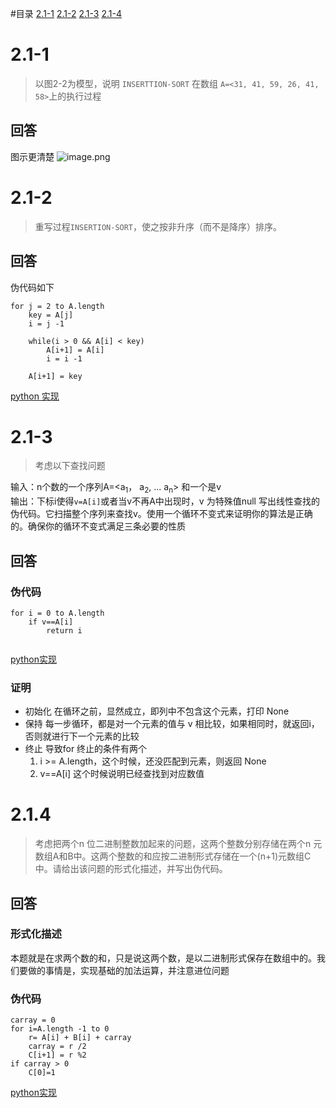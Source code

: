#目录
[2.1-1](#2.1-1)
[2.1-2](#2.1-2)
[2.1-3](#2.1-3)
[2.1-4](#2.1-4)

# 2.1-1
> 以图2-2为模型，说明 `INSERTTION-SORT` 在数组 `A=<31, 41, 59, 26, 41, 58>`上的执行过程

## 回答
图示更清楚
![image.png](http://ww1.sinaimg.cn/large/d1bc6e1egy1glkwvn8o63j20u0140nlb.jpg)



# 2.1-2
> 重写过程`INSERTION-SORT`，使之按非升序（而不是降序）排序。

## 回答
伪代码如下
```
for j = 2 to A.length
    key = A[j]
    i = j -1
    
    while(i > 0 && A[i] < key)
        A[i+1] = A[i]
        i = i -1
        
    A[i+1] = key
```

[python 实现](./code/code2.1-2.py)


# 2.1-3
> 考虑以下查找问题

输入：n个数的一个序列A=<a<sub>1</sub>， a<sub>2</sub>, ... a<sub>n</sub>> 和一个是v  
输出：下标i使得`v=A[i]`或者当v不再A中出现时，v 为特殊值null
写出线性查找的伪代码。它扫描整个序列来查找v。使用一个循环不变式来证明你的算法是正确的。确保你的循环不变式满足三条必要的性质

## 回答

### 伪代码
```
for i = 0 to A.length
    if v==A[i]
        return i
        
```

[python实现](./code/code2.1-3.py)

### 证明

* 初始化
    在循环之前，显然成立，即列中不包含这个元素，打印 None
* 保持
    每一步循环，都是对一个元素的值与 v 相比较，如果相同时，就返回i，否则就进行下一个元素的比较
* 终止
    导致for 终止的条件有两个
    1. i >= A.length，这个时候，还没匹配到元素，则返回 None
    2. v==A[i] 这个时候说明已经查找到对应数值


# 2.1.4
> 考虑把两个n 位二进制整数加起来的问题，这两个整数分别存储在两个n 元数组A和B中。这两个整数的和应按二进制形式存储在一个(n+1)元数组C中。请给出该问题的形式化描述，并写出伪代码。

## 回答

### 形式化描述
本题就是在求两个数的和，只是说这两个数，是以二进制形式保存在数组中的。我们要做的事情是，实现基础的加法运算，并注意进位问题

### 伪代码
```
carray = 0
for i=A.length -1 to 0
    r= A[i] + B[i] + carray
    carray = r /2 
    C[i+1] = r %2
if carray > 0
    C[0]=1
```

[python实现](./code/code2.1-4.py)